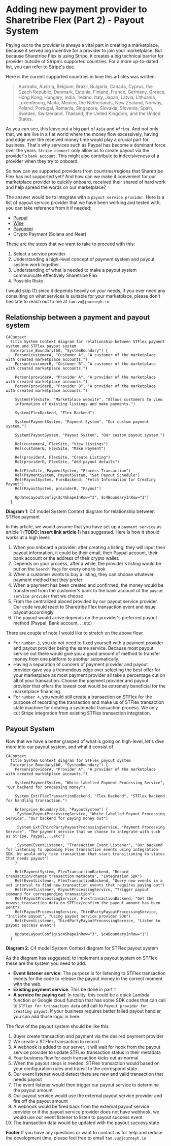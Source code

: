 # Adding new payment provider to Sharetribe Flex (Part 2) - Payout System

Paying out to the provider is always a vital part in creating a marketplace, because it served big incentive for a provider to join your marketplace. But because Sharetribe Flex is using Stripe, it creates a big technical barrier for provider outside of Stripe's supported countries. For a more up-to-dated list, you can refer to [Stripe's doc](https://stripe.com/docs/connect/custom-accounts#requirements).

Here is the current supported countries in time this articles was written:

> Australia, Austria, Belgium, Brazil, Bulgaria, Canada, Cyprus, the Czech Republic, Denmark, Estonia, Finland, France, Germany, Greece, Hong Kong, Hungary, India, Ireland, Italy, Japan, Latvia, Lithuania, Luxembourg, Malta, Mexico, the Netherlands, New Zealand, Norway, Poland, Portugal, Romania, Singapore, Slovakia, Slovenia, Spain, Sweden, Switzerland, Thailand, the United Kingdom, and the United States.

As you can see, this leave out a big part of `Asia` and `Africa`. And not only that, we are live in a flat world where the money flow excessively, having and edge over the received money time would play a crucial part for business. That's why services such as Paypal has become a dominant force over the years. `Stripe connect` only allow us to create payout via the provider's `bank account`. This might also contribute to indecisiveness of a provider when they try to onboard. 

So how can we supported providers from countries/regions that Sharetribe Flex has not supported yet? And how can we make it convenient for our marketplace provider to quickly onboard, received their shared of hard work and help spread the words on our marketplace?

The answer would be to integrate with a `payout service provider`. Here is a list of payout service provider that we have been working and tested with, you can take reference from it if needed:
- [Paypal](https://www.paypal.com/)
- [Wise](https://wise.com/)
- [Payoneer](https://www.payoneer.com/)
- Crypto Payment (Solana and Near)

These are the steps that we want to take to proceed with this:
1) Select a service provider
2) Understanding a high-level concept of payment system and payout system work together
3) Understanding of what is needed to make a payout system communicate effectively Sharetribe Flex
4) Possible Risks

I would skip (1) since it depends heavily on your needs, if you ever need any consulting on what services is suitable for your marketplace, please don't hesitate to reach out to me at `tam.vu@journeyh.io`. 

## Relationship between a payment and payout system 

```
C4Context
  title System Context diagram for relationship between STFlex payment system and STFlex payout system
  Enterprise_Boundary(b0, "SystemBoundary") {
    Person(customerA, "Customer A", "A customer of the marketplace with created marketplace accounts.")
    Person(customerB, "Customer B", "A customer of the marketplace with created marketplace accounts.")

    Person(providerA, "Provider A", "A provider of the marketplace with created marketplace accounts.")
    Person(providerB, "Provider B", "A provider of the marketplace with created marketplace accounts.")

    System(FlexSite, "Marketplace website", "Allows customers to view 
    information of existing listings and make payments.")

    System(FlexBackend, "Flex Backend")

    System(PaymentSystem, "Payment System", "Our custom payment system.")

    System(PayoutSystem, "Payout System", "Our custom payout system.")

    Rel(customerA, FlexSite, "View listings")
    Rel(customerB, FlexSite, "Make Payment")

    Rel(providerA, FlexSite, "Create Listing")
    Rel(providerB, FlexSite, "Add payout details")

    Rel(FlexSite, PaymentSystem, "Process Transaction")
    Rel(PaymentSystem, PayoutSystem, "Set Payout Schedule")
    Rel(PayoutSystem, FlexBackend, "Fetch Information for Creating Payout")
    Rel(PayoutSystem, providerB, "Payout")

    UpdateLayoutConfig($c4ShapeInRow="3", $c4BoundaryInRow="1")
  }
```

**Diagram 1**: C4 model System Context diagram for relationship between STFlex payment

In this article, we would assume that you have set up a `payment service` as article 1 (**TODO: insert link article 1**) has suggested. Here is how it should works at a high level:

1) When you onboard a provider, after creating a listing, they will input their payout information, it could be their email, their Paypal account, their bank account or the address of their crypto wallet.
2) Depends on your process, after a while, the provider's listing would be put on the `Search Page` for every one to look
3) When a customer wants to buy a listing, they can choose whatever payment method that they prefer
4) When a payment has been created and confirmed, the money would be transferred from the customer's bank to the bank account of the `payout service provider` that we choose
5) From the centralized placed provided by our payout service provider. Our code would react to Sharetribe Flex transaction event and issue payout accordingly
6) The payout would arrive depends on the provider's preferred payout method (Paypal, Bank account, ...etc)

There are couple of note I would like to stretch on the above flow:
- For `number 3`, you do not need to fixed yourself with a payment provider and payout provider being the same service. Because most payout service out there would give you a good amount of method to transfer money from one platform to another automatically. 
- Having a separation of concern of payment provider and payout provider gave you a tremendous edge over selecting the best offer for your marketplace as most payment provider all take a percentage cut on all of your transaction. Choose the payment provider and payout provider that offers the lowest cost would be extremely beneficial for the marketplace financing.
- For `number 4`, you would still create a transaction on STFlex for the purpose of recording the transaction and make us of STFlex transaction state machine for creating a systematic transaction process. We only cut Stripe integration from existing STFlex transaction integration.

## Payout System

Now that we have a better grasped of what is going on high-level, let's dive more into our payout system, and what it consist of

```
C4Context
  title System Context diagram for STFlex payout system
  Enterprise_Boundary(b0, "SystemBoundary") {
    Person(providerA, "Provider A", "A provider of the marketplace with created marketplace accounts.")

    System(PaymentSystem, "White labelled Payment Processing Service", "Our backend for processing money")

    System_Ext(FlexTransactionBackend, "Flex Backend", "STFlex backend for handling transaction.") 

    Enterprise_Boundary(b1, "PayoutSystem") {
     System(PayoutProcessingService, "White labelled Payout Processing Service", "Our backend for paying money out") 

     System_Ext(ThirdPartyPayoutProcessingService, "Payment Processing Service", "The payment service that we choose to integrate with such as Stripe, Paypal,...etc") 

     System(EventListener, "Transaction Event Listener", "Our backend for listening to upcoming Flex transaction events using integration SDK. We would only take transaction that start transitioning to states that needs payout") 
    }

    Rel(PaymentSystem, FlexTransactionBackend, "Record transaction/change transaction metadata", "Integration SDK")
    Rel(EventListener, FlexTransactionBackend, "Query new events in a set interval to find new transaction events that requires paying out")
    Rel(EventListener, PayoutProcessingService, "Trigger payout command for corresponding transaction")
    Rel(PayoutProcessingService, FlexTransactionBackend, "Get the newest transaction data on STFlex/confirm the payout amount has been sent")
    Rel(PayoutProcessingService, ThirdPartyPayoutProcessingService, "Initiate payout", "Using payout service provider SDK")
    Rel(EventListener, ThirdPartyPayoutProcessingService, "Listen to payout success event")

    UpdateLayoutConfig($c4ShapeInRow="3", $c4BoundaryInRow="1")
  }
```

**Diagram 2**: C4 model System Context diagram for STFlex payout system

As the diagram has suggested, to implement a payout system on STFlex these are the system you need to add:
- **Event listener service**: The purpose is for listening to STFlex transaction events for the code to release the payout money in the correct moment with the web.
- **Existing payment service**: This be done in part 1
- **A service for paying out**: In reality, this could be a quick Lambda function or Google cloud function that has some SDK codes that can call to `STFlex for transaction data` and call to `Payout provider for creating payout`. If your business requires better failed payout handler, you can add those logic in here.

The flow of the payout system should be like this:
1) Buyer create transaction and payment via the desired payment provider
2) We create a STFlex transaction to record
3) A webhook is added to our server, it will wait for hook from the payout service provider to update STFLex transaction status in their metadata
4) Your business flow for each transaction kicks out as normal
5) When the payout steps is needed, STFlex transaction would based on your configuration rules and transit to the correspond state
6) Our event listener would detect there are new and valid transaction that needs payout
7) The event listener would then trigger our payout service to determine the payout amount
8) Our payout service would use the external payout service provider and fire off the payout amount
9) A webhook would be fired back from the external payout service provider or if the payout service provider does not have webhook, we would use our event listener to listen to payout success event
10) The transaction data would be updated with the payout success state


**Footer**
If you have any questions or want to contact us for help and reduce the development time, please feel free to email `tam.vu@journeyh.io`
